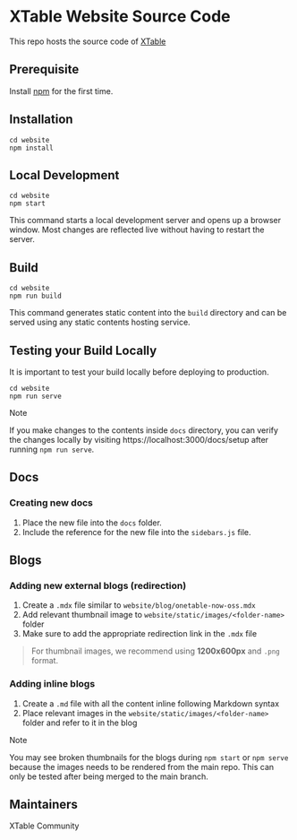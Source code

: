 # XTable Website Source Code

This repo hosts the source code of [XTable](https://onetable.dev)

## Prerequisite

Install [npm](https://treehouse.github.io/installation-guides/mac/node-mac.html) for the first time.

## Installation

```console
cd website
npm install
```

## Local Development

```console
cd website
npm start
```

This command starts a local development server and opens up a browser window. 
Most changes are reflected live without having to restart the server.

## Build

```console
cd website
npm run build
```

This command generates static content into the `build` directory and can be served using any static contents hosting service.

## Testing your Build Locally
It is important to test your build locally before deploying to production.

```console
cd website
npm run serve
```
> [!NOTE]  
> If you make changes to the contents inside `docs` directory, you can verify the changes locally by visiting https://localhost:3000/docs/setup after running `npm run serve`. 

## Docs
### Creating new docs
1. Place the new file into the `docs` folder.
2. Include the reference for the new file into the `sidebars.js` file.

## Blogs
### Adding new external blogs (redirection)
1. Create a `.mdx` file similar to `website/blog/onetable-now-oss.mdx`
2. Add relevant thumbnail image to `website/static/images/<folder-name>` folder
3. Make sure to add the appropriate redirection link in the `.mdx` file
> For thumbnail images, we recommend using **1200x600px** and `.png` format.

### Adding inline blogs
1. Create a `.md` file with all the content inline following Markdown syntax
2. Place relevant images in the `website/static/images/<folder-name>` folder and refer to it in the blog

> [!NOTE]  
> You may see broken thumbnails for the blogs during `npm start` or `npm serve` because the images needs to be rendered from the main repo. This can only be tested after being merged to the main branch.


## Maintainers
XTable Community
